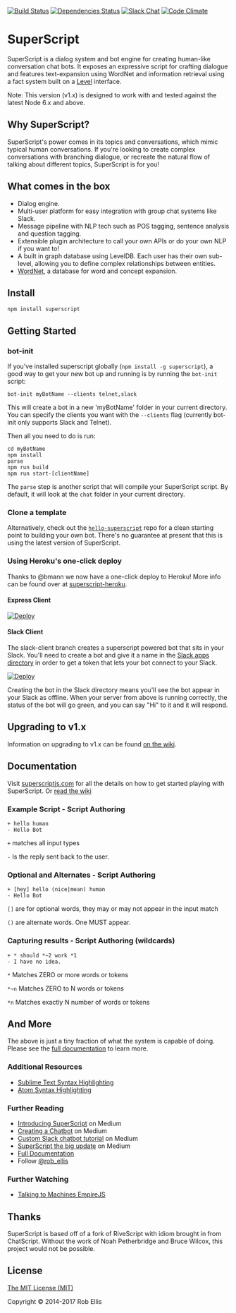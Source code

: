 [![Build Status](https://travis-ci.org/superscriptjs/superscript.svg?branch=master)](https://travis-ci.org/superscriptjs/superscript)
[![Dependencies Status](https://david-dm.org/superscriptjs/superscript.svg)](https://david-dm.org/superscriptjs/superscript)
[![Slack Chat](https://superscript-slackin.herokuapp.com/badge.svg)](https://superscript-slackin.herokuapp.com/)
[![Code Climate](https://codeclimate.com/github/silentrob/superscript/badges/gpa.svg)](https://codeclimate.com/github/silentrob/superscript)

# SuperScript

SuperScript is a dialog system and bot engine for creating human-like conversation chat bots. It exposes an expressive script for crafting dialogue and features text-expansion using WordNet and information retrieval using a fact system built on a [Level](https://github.com/Level/level) interface.

Note: This version (v1.x) is designed to work with and tested against the latest Node 6.x and above.

## Why SuperScript?

SuperScript's power comes in its topics and conversations, which mimic typical human conversations. If you're looking to create complex conversations with branching dialogue, or recreate the natural flow of talking about different topics, SuperScript is for you!

## What comes in the box

* Dialog engine.
* Multi-user platform for easy integration with group chat systems like Slack.
* Message pipeline with NLP tech such as POS tagging, sentence analysis and question tagging.
* Extensible plugin architecture to call your own APIs or do your own NLP if you want to!
* A built in graph database using LevelDB. Each user has their own sub-level, allowing you to define complex relationships between entities.
* [WordNet](http://wordnet.princeton.edu/), a database for word and concept expansion.

## Install

    npm install superscript

## Getting Started

### bot-init

If you've installed superscript globally (`npm install -g superscript`), a good way to get your new bot up and running is by running the `bot-init` script:

    bot-init myBotName --clients telnet,slack

This will create a bot in a new 'myBotName' folder in your current directory. You can specify the clients you want with the `--clients` flag (currently bot-init only supports Slack and Telnet).

Then all you need to do is run:

```
cd myBotName
npm install
parse
npm run build
npm run start-[clientName]
```

The `parse` step is another script that will compile your SuperScript script. By default, it will look at the `chat` folder in your current directory.

### Clone a template

Alternatively, check out the [`hello-superscript`](https://github.com/silentrob/hello-superscript) repo for a clean starting point to building your own bot. There's no guarantee at present that this is using the latest version of SuperScript.

### Using Heroku's one-click deploy

Thanks to @bmann we now have a one-click deploy to Heroku! More info can be found over at [superscript-heroku](https://github.com/bmann/superscript-heroku).

#### Express Client

[![Deploy](https://www.herokucdn.com/deploy/button.svg)](https://heroku.com/deploy?template=https://github.com/bmann/superscript-heroku/tree/master)

#### Slack Client

The slack-client branch creates a superscript powered bot that sits in your Slack. You'll need to create a bot and give it a name in the [Slack apps directory](http://my.slack.com/apps/A0F7YS25R-bots) in order to get a token that lets your bot connect to your Slack.

[![Deploy](https://www.herokucdn.com/deploy/button.svg)](https://heroku.com/deploy?template=https://github.com/bmann/superscript-heroku/tree/slack-client)

Creating the bot in the Slack directory means you'll see the bot appear in your Slack as offline. When your server from above is running correctly, the status of the bot will go green, and you can say "Hi" to it and it will respond.

## Upgrading to v1.x

Information on upgrading to v1.x can be found [on the wiki](https://github.com/superscriptjs/superscript/wiki/Upgrading-to-v1).

## Documentation

Visit [superscriptjs.com](http://superscriptjs.com) for all the details on how to get started playing with SuperScript. Or [read the wiki](https://github.com/superscriptjs/superscript/wiki)

### Example Script - Script Authoring

    + hello human
    - Hello Bot

`+` matches all input types

`-` Is the reply sent back to the user.


### Optional and Alternates - Script Authoring

    + [hey] hello (nice|mean) human
    - Hello Bot

`[]` are for optional words, they may or may not appear in the input match

`()` are alternate words. One MUST appear.

### Capturing results - Script Authoring (wildcards)

    + * should *~2 work *1
    - I have no idea.

`*` Matches ZERO or more words or tokens

`*~n` Matches ZERO to N words or tokens

`*n` Matches exactly N number of words or tokens


## And More

The above is just a tiny fraction of what the system is capable of doing. Please see the [full documentation](http://superscriptjs.com) to learn more.


### Additional Resources

* [Sublime Text Syntax Highlighting](https://github.com/mariusursache/superscript-sublimetext)
* [Atom Syntax Highlighting](https://github.com/DBozhinovski/language-superscript)

### Further Reading

* [Introducing SuperScript](https://medium.com/@rob_ellis/superscript-ce40e9720bef) on Medium
* [Creating a Chatbot](https://medium.com/@rob_ellis/creating-a-chat-bot-42861e6a2acd) on Medium
* [Custom Slack chatbot tutorial](https://medium.com/@rob_ellis/slack-superscript-rise-of-the-bots-bba8506a043c) on Medium
* [SuperScript the big update](https://medium.com/@rob_ellis/superscript-the-big-update-3fa8099ab89a) on Medium
* [Full Documentation](https://github.com/superscriptjs/superscript/wiki)
* Follow [@rob_ellis](https://twitter.com/rob_ellis)

### Further Watching

* [Talking to Machines EmpireJS](https://www.youtube.com/watch?v=uKqO6HCKSBg)

## Thanks

SuperScript is based off of a fork of RiveScript with idiom brought in from ChatScript. Without the work of Noah Petherbridge and Bruce Wilcox, this project would not be possible.

## License

[The MIT License (MIT)](LICENSE.md)

Copyright © 2014-2017 Rob Ellis
